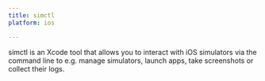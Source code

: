 ```yaml
---
title: simctl
platform: ios

---
```


simctl is an Xcode tool that allows you to interact with iOS simulators via the command line to e.g. manage simulators, launch apps, take screenshots or collect their logs.

